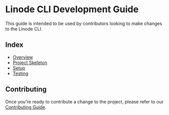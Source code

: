# Linode CLI Development Guide

This guide is intended to be used by contributors looking to make changes to the Linode CLI.

## Index

- [Overview](./01-overview.md)
- [Project Skeleton](./02-skeleton.md)
- [Setup](./03-setup.md)
- [Testing](./04-testing.md)

## Contributing

Once you're ready to contribute a change to the project, please refer to our [Contributing Guide](https://github.com/linode/linode-cli/blob/dev/CONTRIBUTING.md).
